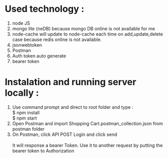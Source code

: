 # Used technology :

1. node JS
2. mongo lite (neDB) because mongo DB online is not available for me
3. node-cache will update to node-cache each time on add,update,delete case because redis online is not available.
4. jsonwebtoken
5. Postman
6. Auth token auto generate 
7. bearer token 

# Instalation and running server locally :
1. Use command prompt and direct to root folder and type :</br>
  $ npm install</br>
  $ npm start</br>
2. Open Postman and import Shopping Cart.postman_collection.json from postman folder</br>
3. On Postman, click API POST Login and click send</br>  
   It will response a bearer Token. Use it to another request by putting the bearer token to Authorization</br>